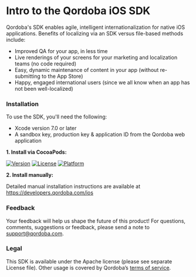 # Intro to the Qordoba iOS SDK


Qordoba's SDK enables agile, intelligent internationalization for native iOS applications. Benefits of localizing via an SDK versus file-based methods include:

* Improved QA for your app, in less time
* Live renderings of your screens for your marketing and localization teams (no code required)
* Easy, dynamic maintenance of content in your app (without re-submitting to the App Store)
* Happy, engaged international users (since we all know when an app has not been well-localized)


### Installation

To use the SDK, you'll need the following:

* Xcode version 7.0 or later
* A sandbox key, production key & application ID from the Qordoba web application


**1. Install via CocoaPods:**

[![Version](https://img.shields.io/cocoapods/v/Qordoba-iOS-SDK.svg?style=flat)](http://cocoapods.org/pods/Qordoba-iOS-SDK)
[![License](https://img.shields.io/cocoapods/l/Qordoba-iOS-SDK.svg?style=flat)](http://cocoapods.org/pods/Qordoba-iOS-SDK)
[![Platform](https://img.shields.io/cocoapods/p/Qordoba-iOS-SDK.svg?style=flat)](http://cocoapods.org/pods/Qordoba-iOS-SDK)


**2. Install manually:**

Detailed manual installation instructions are available at https://developers.qordoba.com/ios


### Feedback

Your feedback will help us shape the future of this product! For questions, comments, suggestions or feedback, please send a note to support@qordoba.com.


### Legal

This SDK is available under the Apache license (please see separate License file). Other usage is covered by Qordoba’s [terms of service](http://www.qordoba.com/terms.html).
